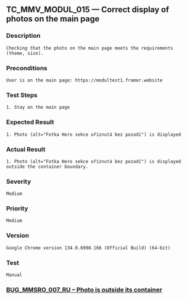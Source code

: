 ## TC_MMV_MODUL_015 — Correct display of photos on the main page

### Description
    Checking that the photo on the main page meets the requirements (theme, size).

### Preconditions
    User is on the main page: https://modultest1.framer.website

### Test Steps
    1. Stay on the main page

### Expected Result
    1. Photo (alt="Fotka Hero sekce oříznutá bez pozadí") is displayed

### Actual Result
    1. Photo (alt="Fotka Hero sekce oříznutá bez pozadí") is displayed outside the container boundary.

### Severity
    Medium

### Priority
    Medium

### Version
    Google Chrome version 134.0.6998.166 (Official Build) (64-bit)

### Test
    Manual

### [BUG_MMSRO_007_RU – Photo is outside its container](../../Versions_RU/bug_reports/BUG_MMSRO_007_RU.md)
